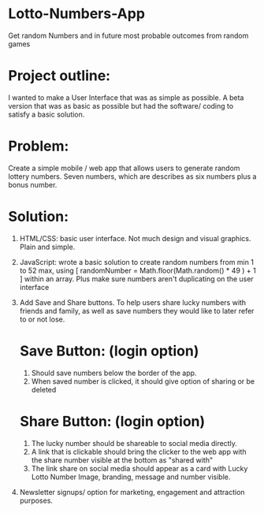 # Lotto-Numbers-App
Get random Numbers and in future most probable outcomes from random games

# Project outline:
I wanted to make a User Interface that was as simple as possible.  A beta version that was as basic as possible but had the software/ coding to satisfy a basic solution.

# Problem:
Create a simple mobile / web app that allows users to generate random lottery numbers.  Seven numbers, which are describes as six numbers plus a bonus number.

# Solution:
1. HTML/CSS: basic user interface.  Not much design and visual graphics.  Plain and simple.
2. JavaScript: wrote a basic solution to create random numbers from min 1 to 52 max, using [ randomNumber = Math.floor(Math.random() * 49 ) + 1 ] within an array.  Plus make sure numbers aren't duplicating on the user interface
3. Add Save and Share buttons.  To help users share lucky numbers with friends and family, as well as save numbers they would like to later refer to or not lose.

   # Save Button: (login option)
      1. Should save numbers below the border of the app.
      2. When saved number is clicked, it should give option of sharing or be deleted

   # Share Button: (login option)
      1. The lucky number should be shareable to social media directly.
      2. A link that is clickable should bring the clicker to the web app with the share number visible at the bottom as "shared with"
      3. The link share on social media should appear as a card with Lucky Lotto Number Image, branding, message and number visible. 

4. Newsletter signups/ option for marketing, engagement and attraction purposes.

